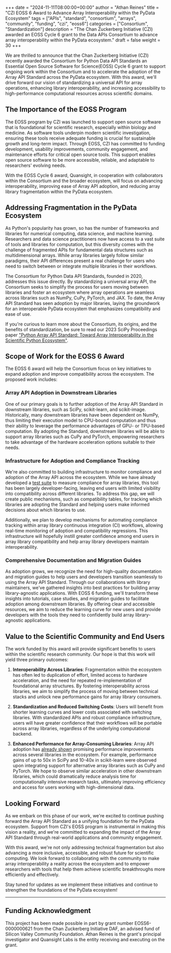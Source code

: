 +++
date = "2024-11-11T08:00:00+00:00"
author = "Athan Reines"
title = "CZI EOSS 6 Award to Advance Array Interoperability within the PyData Ecosystem"
tags = ["APIs", "standard", "consortium", "arrays", "community", "funding", "czi", "eoss6"]
categories = ["Consortium", "Standardization"]
description = "The Chan Zuckerberg Initiative (CZI) awarded an EOSS Cycle 6 grant to the Data APIs Consortium to advance array interoperability within the PyData ecosystem."
draft = false
weight = 30
+++

We are thrilled to announce that the Chan Zuckerberg Initiative (CZI) recently
awarded the Consortium for Python Data API Standards an Essential Open Source
Software for Science(EOSS) Cycle 6 grant to support ongoing work within the
Consortium and to accelerate the adoption of the Array API Standard across the
PyData ecosystem. With this award, we'll drive forward our vision of
standardizing a universal API for array operations, enhancing library
interoperability, and increasing accessibility to high-performance
computational resources across scientific domains.

## The Importance of the EOSS Program

The EOSS program by CZI was launched to support open source software that is
foundational for scientific research, especially within biology and medicine.
As software tools underpin modern scientific investigation, ensuring these
tools receive adequate funding is crucial for sustainable growth and long-term
impact. Through EOSS, CZI has committed to funding development, usability
improvements, community engagement, and maintenance efforts for critical open
source tools. This support enables open source software to be more accessible,
reliable, and adaptable to researchers' evolving needs.

With the EOSS Cycle 6 award, Quansight, in cooperation with collaborators within
the Consortium and the broader ecosystem, will focus on advancing
interoperability, improving ease of Array API adoption, and reducing array
library fragmentation within the PyData ecosystem.

## Addressing Fragmentation in the PyData Ecosystem

As Python's popularity has grown, so has the number of frameworks and libraries
for numerical computing, data science, and machine learning. Researchers and
data science practitioners now have access to a vast suite of tools and
libraries for computation, but this diversity comes with the challenge of
fragmented APIs for fundamental data structures such as multidimensional
arrays. While array libraries largely follow similar paradigms, their API
differences present a real challenge for users who need to switch between or
integrate multiple libraries in their workflows.

The Consortium for Python Data API Standards, founded in 2020, addresses this
issue directly. By standardizing a universal array API, the Consortium seeks to
simplify the process for users moving between libraries and foster an ecosystem
where array operations are seamless across libraries such as NumPy, CuPy,
PyTorch, and JAX. To date, the Array API Standard has seen adoption by major
libraries, laying the groundwork for an interoperable PyData ecosystem that
emphasizes compatibility and ease of use.

If you're curious to learn more about the Consortium, its origins, and the
benefits of standardization, be sure to read our 2023 SciPy Proceedings paper
["Python Array API Standard: Toward Array Interoperability in the Scientific
Python Ecosystem"](https://proceedings.scipy.org/articles/gerudo-f2bc6f59-001).

## Scope of Work for the EOSS 6 Award

The EOSS 6 award will help the Consortium focus on key initiatives to expand
adoption and improve compatibility across the ecosystem. The proposed work
includes:

### Array API Adoption in Downstream Libraries

One of our primary goals is to further adoption of the Array API Standard in
downstream libraries, such as SciPy, scikit-learn, and scikit-image.
Historically, many downstream libraries have been dependent on NumPy, thus
limiting their execution model to CPU-bound computation and thus their ability
to leverage the performance advantages of GPU- or TPU-based computation. By
adopting the Standard, downstream libraries will be able to support array
libraries such as CuPy and PyTorch, empowering researchers to take advantage of
the hardware acceleration options suitable to their needs.

### Infrastructure for Adoption and Compliance Tracking

We're also committed to building infrastructure to monitor compliance and
adoption of the Array API across the ecosystem. While we have already developed
a [test suite](https://github.com/data-apis/array-api-tests) to measure
compliance for array libraries, this tool has been largely developer-facing,
leaving end users with limited visibility into compatibility across different
libraries. To address this gap, we will create public mechanisms, such as
compatibility tables, for tracking which libraries are adopting the Standard
and helping users make informed decisions about which libraries to use.

Additionally, we plan to develop mechanisms for automating compliance tracking
within array library continuous integration (CI) workflows, allowing real-time
monitoring of adoption and compatibility regressions. This infrastructure will
hopefully instill greater confidence among end users in array library
compatibility and help array library developers maintain interoperability.

### Comprehensive Documentation and Migration Guides

As adoption grows, we recognize the need for high-quality documentation and
migration guides to help users and developers transition seamlessly to using
the Array API Standard. Through our collaborations with library maintainers,
we've gathered insights into best practices for building array library-agnostic
applications. With EOSS 6 funding, we'll transform these insights into
tutorials, case studies, and migration guides to facilitate adoption among
downstream libraries. By offering clear and accessible resources, we aim to
reduce the learning curve for new users and provide developers with the tools
they need to confidently build array library-agnostic applications.

## Value to the Scientific Community and End Users

The work funded by this award will provide significant benefits to users within
the scientific research community. Our hope is that this work will yield three
primary outcomes:

1. **Interoperability Across Libraries**: Fragmentation within the ecosystem has
often led to duplication of effort, limited access to hardware acceleration,
and the need for repeated re-implementation of foundational array structures.
By fostering interoperability across libraries, we aim to simplify the process
of moving between technical stacks and unlock new performance gains for array
library consumers.

2. **Standardization and Reduced Switching Costs**: Users will benefit from
shorter learning curves and lower costs associated with switching libraries.
With standardized APIs and robust compliance infrastructure, users will have
greater confidence that their workflows will be portable across array
libraries, regardless of the underlying computational backend.

3. **Enhanced Performance for Array-Consuming Libraries**: Array API adoption
has [already shown](https://proceedings.scipy.org/articles/gerudo-f2bc6f59-001)
promising performance improvements across several libraries in the ecosystem.
For example, performance gains of up to 50x in SciPy and 10-40x in scikit-learn
were observed upon integrating support for alternative array libraries such as
CuPy and PyTorch. We hope to observe similar acceleration in other downstream
libraries, which could dramatically reduce analysis time for computationally
intensive research tasks, ultimately improving efficiency and access for users
working with high-dimensional data.

## Looking Forward

As we embark on this phase of our work, we're excited to continue pushing
forward the Array API Standard as a unifying foundation for the PyData
ecosystem. Support from CZI's EOSS program is instrumental in making this
vision a reality, and we're committed to expanding the impact of the Array API
Standard through real-world applications and community engagement.

With this award, we're not only addressing technical fragmentation but also
advancing a more inclusive, accessible, and robust future for scientific
computing. We look forward to collaborating with the community to make array
interoperability a reality across the ecosystem and to empower researchers with
tools that help them achieve scientific breakthroughs more efficiently and
effectively.

Stay tuned for updates as we implement these initiatives and continue to
strengthen the foundations of the PyData ecosystem!

---

## Funding Acknowledgment

This project has been made possible in part by grant number EOSS6-0000000621
from the Chan Zuckerberg Initiative DAF, an advised fund of Silicon Valley
Community Foundation. Athan Reines is the grant's principal investigator and
Quansight Labs is the entity receiving and executing on the grant.